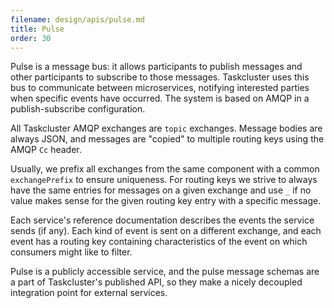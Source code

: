 ```yaml
---
filename: design/apis/pulse.md
title: Pulse
order: 30
---
```


Pulse is a message bus: it allows participants to publish messages and other
participants to subscribe to those messages. Taskcluster uses this bus to
communicate between microservices, notifying interested parties when specific
events have occurred. The system is based on AMQP in a publish-subscribe
configuration.

All Taskcluster AMQP exchanges are `topic` exchanges. Message bodies are always
JSON, and messages are "copied" to multiple routing keys using the AMQP `Cc`
header.

Usually, we prefix all exchanges from the same component with a common
`exchangePrefix` to ensure uniqueness. For routing keys we strive to always
have the same entries for messages on a given exchange and use `_` if no
value makes sense for the given routing key entry with a specific message.

Each service's reference documentation describes the events the service sends
(if any). Each kind of event is sent on a different exchange, and each event
has a routing key containing characteristics of the event on which consumers
might like to filter.

Pulse is a publicly accessible service, and the pulse message schemas are a
part of Taskcluster's published API, so they make a nicely decoupled
integration point for external services.